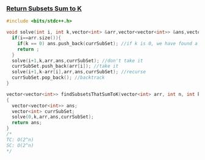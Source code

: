 ### [Return Subsets Sum to K](https://www.codingninjas.com/codestudio/problems/return-subsets-sum-to-k_8230706?challengeSlug=striver-sde-challenge&leftPanelTab=0)

```cpp
#include <bits/stdc++.h> 

void solve(int i, int k,vector<int> &arr,vector<vector<int>> &ans,vector<int> &currSubSet){
  if(i==arr.size()){
    if(k == 0) ans.push_back(currSubSet); //if k is 0, we have found a subset
    return ;
  }
  solve(i+1,k,arr,ans,currSubSet); //don't take it
  currSubSet.push_back(arr[i]); //take it
  solve(i+1,k-arr[i],arr,ans,currSubSet); //recurse
  currSubSet.pop_back(); //backtrack
}

vector<vector<int>> findSubsetsThatSumToK(vector<int> arr, int n, int k)
{
  vector<vector<int>> ans;
  vector<int> currSubSet;
  solve(0,k,arr,ans,currSubSet);
  return ans;
}
/*
TC: O(2^n)
SC: O(2^n)
*/
```